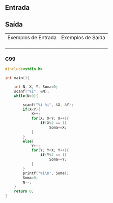 <html>
<body style="padding: 10px 0px;">
    <div class="header">
<h1></h1>
        <div class="problem">
            <div class="description">
                <p>
</p>
            </div>
            <h2>Entrada</h2>
            <div class="input">
                <p>
</p>
            </div>
            <h2>Saída</h2>
            <div class="output">
                <p>
</p>
            </div>
            <div class="both"></div>
            <table>
                <tbody>
                    <tr>
                        <td>Exemplos de Entrada</td>
                        <td>Exemplos de Saída</td>
                    </tr>
                    <tr>
                        <td class="division">
                            <p>
</p>
                            </p>
                        </td>
                        <td>
                            <p>
</p>
                            </p>
                        </td>
                    </tr>
                </tbody>
            </table>
        </div>
    </div>
</body>
</html>

### C99

```c
#include<stdio.h>

int main(){

	int N, X, Y, Soma=0;
	scanf("%i", &N);
	while(N>0){

		scanf("%i %i", &X, &Y);
		if(X<Y){
			X++;
			for(X; X<Y; X++){
				if(X%2 == 1)
					Soma+=X;
			}
		}
		else{
			Y++;
			for(Y; Y<X; Y++){
				if(Y%2 == 1)
					Soma+=Y;
			}
		}
		printf("%i\n", Soma);
		Soma=0;
		N--;
	}
	return 0;
}
```
